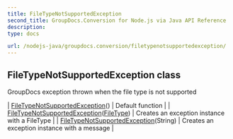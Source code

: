 ```yaml
---
title: FileTypeNotSupportedException
second_title: GroupDocs.Conversion for Node.js via Java API Reference
description: 
type: docs

url: /nodejs-java/groupdocs.conversion/filetypenotsupportedexception/
---
```


## FileTypeNotSupportedException class

 GroupDocs exception thrown when the file type is not supported
 
| [FileTypeNotSupportedException](filetypenotsupportedexception)() | Default function |
| [FileTypeNotSupportedException](filetypenotsupportedexception)([FileType](../filetype)) | Creates an exception instance with a FileType |
| [FileTypeNotSupportedException](filetypenotsupportedexception)(String) | Creates an exception instance with a message |
